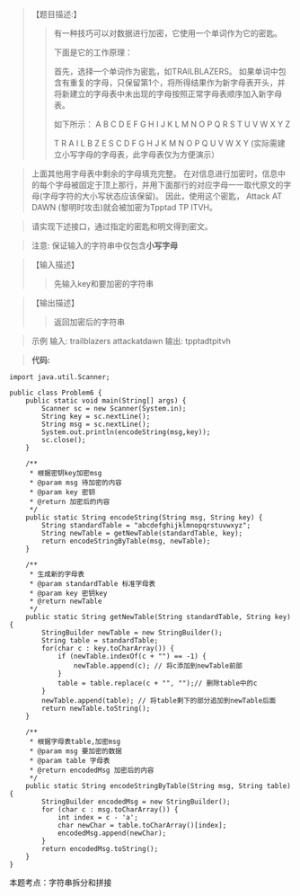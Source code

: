 
> 【题目描述:】
>> 有一种技巧可以对数据进行加密，它使用一个单词作为它的密匙。
>> 
>> 下面是它的工作原理：
>>
>> 首先，选择一个单词作为密匙，如TRAILBLAZERS。
>> 如果单词中包含有重复的字母，只保留第1个，将所得结果作为新字母表开头，并将新建立的字母表中未出现的字母按照正常字母表顺序加入新字母表。
>>
>> 如下所示：
>> A B C D E F G H I J K L M N O P Q R S T U V W X Y Z
>>
>> T R A I L B Z E S C D F G H J K M N O P Q U V W X Y (实际需建立小写字母的字母表，此字母表仅为方便演示）

> 上面其他用字母表中剩余的字母填充完整。
> 在对信息进行加密时，信息中的每个字母被固定于顶上那行，并用下面那行的对应字母一一取代原文的字母(字母字符的大小写状态应该保留)。
> 因此，使用这个密匙， Attack AT DAWN (黎明时攻击)就会被加密为Tpptad TP ITVH。

> 请实现下述接口，通过指定的密匙和明文得到密文。

> 注意: 保证输入的字符串中仅包含**小写字母**

> 【输入描述】
>> 先输入key和要加密的字符串

> 【输出描述】
>> 返回加密后的字符串

> 示例
> 输入: 
> trailblazers
> attackatdawn
> 输出:
> tpptadtpitvh

> **代码:**
```
import java.util.Scanner;

public class Problem6 {
    public static void main(String[] args) {
        Scanner sc = new Scanner(System.in);
        String key = sc.nextLine();
        String msg = sc.nextLine();
        System.out.println(encodeString(msg,key));
        sc.close();
    }

    /**
     * 根据密钥key加密msg
     * @param msg 待加密的内容
     * @param key 密钥
     * @return 加密后的内容
     */
    public static String encodeString(String msg, String key) {
        String standardTable = "abcdefghijklmnopqrstuvwxyz";
        String newTable = getNewTable(standardTable, key);
        return encodeStringByTable(msg, newTable);
    }

    /**
     * 生成新的字母表
     * @param standardTable 标准字母表
     * @param key 密钥key
     * @return newTable
     */
    public static String getNewTable(String standardTable, String key) {
        StringBuilder newTable = new StringBuilder();
        String table = standardTable;
        for(char c : key.toCharArray()) {
            if (newTable.indexOf(c + "") == -1) {
                newTable.append(c); // 将c添加到newTable前部
            }
            table = table.replace(c + "", "");// 删除table中的c
        }
        newTable.append(table); // 将table剩下的部分追加到newTable后面
        return newTable.toString();
    }

    /**
     * 根据字母表table,加密msg
     * @param msg 要加密的数据
     * @param table 字母表
     * @return encodedMsg 加密后的内容
     */
    public static String encodeStringByTable(String msg, String table) {
        StringBuilder encodedMsg = new StringBuilder();
        for (char c : msg.toCharArray()) {
            int index = c - 'a';
            char newChar = table.toCharArray()[index];
            encodedMsg.append(newChar);
        }
        return encodedMsg.toString();
    }
}
```
本题考点：字符串拆分和拼接